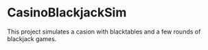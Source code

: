 # CasinoBlackjackSim

This project simulates a casion with blacktables and a few rounds of blackjack games.
